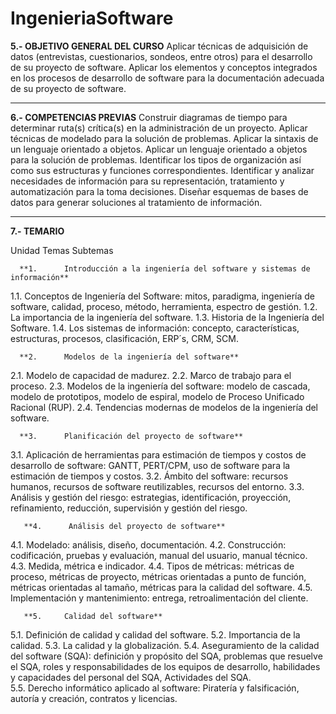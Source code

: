 # IngenieriaSoftware
**5.- OBJETIVO GENERAL DEL CURSO**
 Aplicar técnicas de adquisición de datos (entrevistas, cuestionarios, sondeos, entre otros) para el 
 desarrollo de su proyecto de software. 
 Aplicar los elementos y conceptos integrados en los procesos de desarrollo de software para la 
 documentación adecuada de su proyecto de software. 
 _____________________________________________________________________________________________________
**6.- COMPETENCIAS PREVIAS** 
 Construir diagramas de tiempo para determinar ruta(s) crítica(s) en la administración de un proyecto. 
 Aplicar técnicas de modelado para la solución de problemas. 
 Aplicar la sintaxis de un lenguaje orientado a objetos. 
 Aplicar un lenguaje orientado a objetos para la solución de problemas. 
 Identificar los tipos de organización así como sus estructuras y funciones correspondientes. 
 Identificar y analizar necesidades de información para su representación, tratamiento y 
 automatización para la toma decisiones. 
 Diseñar esquemas de bases de datos para generar soluciones al tratamiento de información. 
 ______________________________________________________________________________________________________
**7.- TEMARIO**
 
Unidad 	Temas 	Subtemas
 
      **1.  	Introducción a la ingeniería del software y sistemas de información**	
1.1. Conceptos de Ingeniería del Software: mitos, paradigma, ingeniería de software, calidad, proceso,
     método, herramienta, espectro de gestión. 
1.2. La 	importancia 	de 	la 	ingeniería 	del software. 
1.3. Historia de la Ingeniería del Software. 
1.4. Los sistemas de información: concepto, características, estructuras, procesos, clasificación, ERP´s,
     CRM, SCM. 

      **2.  	Modelos de la ingeniería del software**	
2.1. Modelo de capacidad de madurez. 
2.2. Marco de trabajo para el proceso. 
2.3. Modelos de la ingeniería del software: modelo de cascada, modelo de prototipos, modelo de espiral,
     modelo de Proceso Unificado Racional (RUP). 
2.4. Tendencias modernas de modelos de la ingeniería del software.

      **3.  	Planificación del proyecto de software** 	
3.1. Aplicación de herramientas para estimación de tiempos y costos de desarrollo de software: GANTT,
     PERT/CPM, uso de software para la estimación de tiempos y costos. 
3.2. Ámbito del software: recursos humanos, recursos de software reutilizables, recursos del entorno. 
3.3. Análisis y gestión del riesgo: estrategias, identificación, proyección, refinamiento, reducción, 
     supervisión y gestión del riesgo. 

       **4.  	 Análisis del proyecto de software** 	
4.1. Modelado: análisis, diseño, documentación.
4.2. Construcción: codificación, pruebas y evaluación, manual del usuario, manual técnico. 
4.3. Medida, métrica e indicador. 
4.4. Tipos de métricas: métricas de proceso, métricas de proyecto, métricas orientadas a punto de función,
     métricas orientadas al tamaño, métricas para la calidad del software. 
4.5. Implementación y mantenimiento: entrega, retroalimentación del cliente. 

       **5.  	Calidad del software**	
5.1. Definición de calidad y calidad del software.
5.2. Importancia de la calidad. 
5.3. La calidad y la globalización. 
5.4. Aseguramiento de la calidad del software (SQA): definición y propósito del SQA, problemas que resuelve
     el SQA, roles y responsabilidades de los equipos de desarrollo, habilidades y capacidades del personal del
     SQA, Actividades del SQA.  
5.5. Derecho informático aplicado al software: Piratería y falsificación, autoría y creación, contratos y licencias. 
 
 	 
